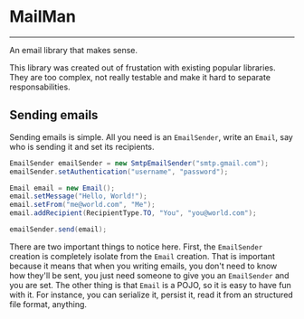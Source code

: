 # MailMan
---
An email library that makes sense.

This library was created out of frustation with existing popular libraries. They are too complex, not really testable and make it hard to separate responsabilities.

## Sending emails

Sending emails is simple. All you need is an `EmailSender`, write an `Email`, say who is sending it and set its recipients.

```java
EmailSender emailSender = new SmtpEmailSender("smtp.gmail.com");
emailSender.setAuthentication("username", "password");

Email email = new Email();
email.setMessage("Hello, World!");
email.setFrom("me@world.com", "Me");
email.addRecipient(RecipientType.TO, "You", "you@world.com");

emailSender.send(email);
```

There are two important things to notice here. First, the `EmailSender` creation is completely isolate from the `Email` creation. That is important because it means that when you writing emails, you don't need to know how they'll be sent, you just need someone to give you an `EmailSender` and you are set. The other thing is that `Email` is a POJO, so it is easy to have fun with it. For instance, you can serialize it, persist it, read it from an structured file format, anything.

